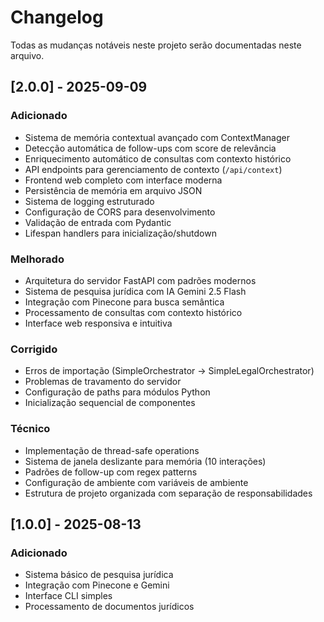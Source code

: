 # Changelog

Todas as mudanças notáveis neste projeto serão documentadas neste arquivo.

## [2.0.0] - 2025-09-09

### Adicionado
- Sistema de memória contextual avançado com ContextManager
- Detecção automática de follow-ups com score de relevância
- Enriquecimento automático de consultas com contexto histórico
- API endpoints para gerenciamento de contexto (`/api/context`)
- Frontend web completo com interface moderna
- Persistência de memória em arquivo JSON
- Sistema de logging estruturado
- Configuração de CORS para desenvolvimento
- Validação de entrada com Pydantic
- Lifespan handlers para inicialização/shutdown

### Melhorado
- Arquitetura do servidor FastAPI com padrões modernos
- Sistema de pesquisa jurídica com IA Gemini 2.5 Flash
- Integração com Pinecone para busca semântica
- Processamento de consultas com contexto histórico
- Interface web responsiva e intuitiva

### Corrigido
- Erros de importação (SimpleOrchestrator -> SimpleLegalOrchestrator)
- Problemas de travamento do servidor
- Configuração de paths para módulos Python
- Inicialização sequencial de componentes

### Técnico
- Implementação de thread-safe operations
- Sistema de janela deslizante para memória (10 interações)
- Padrões de follow-up com regex patterns
- Configuração de ambiente com variáveis de ambiente
- Estrutura de projeto organizada com separação de responsabilidades

## [1.0.0] - 2025-08-13

### Adicionado
- Sistema básico de pesquisa jurídica
- Integração com Pinecone e Gemini
- Interface CLI simples
- Processamento de documentos jurídicos
